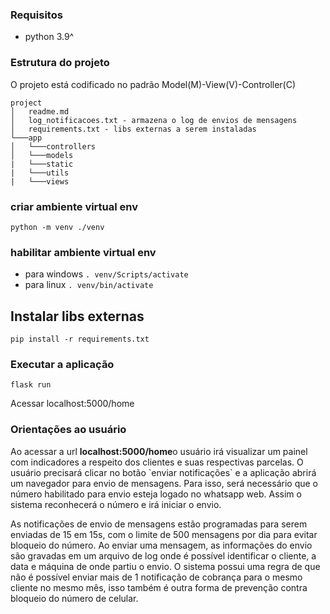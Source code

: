 ### Requisitos

- python 3.9^

### Estrutura do projeto
O projeto está codificado no padrão Model(M)-View(V)-Controller(C)
```
project
│   readme.md
│   log_notificacoes.txt - armazena o log de envios de mensagens
│   requirements.txt - libs externas a serem instaladas
└───app
│   └───controllers
│   └───models
|   └───static
|   └───utils
|   └───views 
```

### criar ambiente virtual env
`python -m venv ./venv `

### habilitar ambiente virtual env
- para windows
    `. venv/Scripts/activate` <br>
- para linux
    `. venv/bin/activate` <br>

## Instalar libs externas
`pip install -r requirements.txt`

### Executar a aplicação
`flask run`

Acessar localhost:5000/home

### Orientações ao usuário

<p>Ao acessar a url <strong>localhost:5000/home</strong>o usuário irá visualizar um painel com indicadores 
a respeito dos clientes e suas respectivas parcelas. O usuário precisará clicar no botão `enviar notificações` e a 
aplicação abrirá um navegador para envio de mensagens. Para isso, será necessário que o número habilitado para envio 
esteja logado no whatsapp web. Assim o sistema reconhecerá o número e irá iniciar o envio.</p>
<p>
    As notificações de envio de mensagens estão programadas para serem enviadas de 15 em 15s, com o limite de 500 mensagens por dia para evitar bloqueio do número. Ao enviar uma mensagem, as informações do envio são gravadas em um arquivo de log onde é possível identificar o cliente, a data e máquina de onde partiu o envio. O sistema possui uma regra de que não é possível enviar mais de 1 notificação de cobrança para o mesmo cliente no mesmo mês, isso também é outra forma de prevenção contra bloqueio do número de celular.
</p>